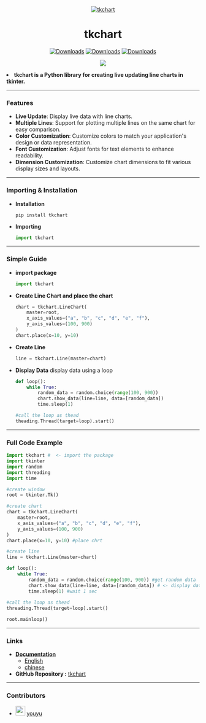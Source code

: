 <div align="center">

[![tkchart](https://snyk.io/advisor/python/tkchart/badge.svg)](https://snyk.io/advisor/python/tkchart)

# tkchart

[![Downloads](https://static.pepy.tech/badge/tkchart)](https://pepy.tech/project/tkchart) [![Downloads](https://static.pepy.tech/badge/tkchart/month)](https://pepy.tech/project/tkchart) [![Downloads](https://static.pepy.tech/badge/tkchart/week)](https://pepy.tech/project/tkchart)

<img src="https://drive.google.com/thumbnail?id=1YgJhoMequmeKlWmcNo8sgz2RhffPkRVk&sz=w180">
</div>

**<li>tkchart is a Python library for creating live updating line charts in tkinter.</li>**

---

### Features

- **Live Update**: Display live data with line charts.
- **Multiple Lines**: Support for plotting multiple lines on the same chart for easy comparison.
- **Color Customization**: Customize colors to match your application's design or data representation.
- **Font Customization**: Adjust fonts for text elements to enhance readability.
- **Dimension Customization**: Customize chart dimensions to fit various display sizes and layouts.

---

### Importing & Installation
* **Installation**
    ```
    pip install tkchart
    ```

* **Importing**
    ``` python
    import tkchart
    ```

---

### Simple Guide
- **import package**
    ``` python
    import tkchart
    ```

- **Create Line Chart and place the chart**
  ``` python
  chart = tkchart.LineChart(
      master=root,
      x_axis_values=("a", "b", "c", "d", "e", "f"),
      y_axis_values=(100, 900)
  )
  chart.place(x=10, y=10)
  ```

- **Create Line**
  ``` python
  line = tkchart.Line(master=chart)
  ```

- **Display Data**
  display data using a loop
    ``` python
    def loop():
        while True:
            random_data = random.choice(range(100, 900))
            chart.show_data(line=line, data=[random_data])
            time.sleep(1)
    
    #call the loop as thead
    theading.Thread(target=loop).start()
    ```

---

### Full Code Example
``` python
import tkchart #  <- import the package
import tkinter
import random
import threading
import time

#create window
root = tkinter.Tk()

#create chart
chart = tkchart.LineChart(
    master=root,
    x_axis_values=("a", "b", "c", "d", "e", "f"),
    y_axis_values=(100, 900)
)
chart.place(x=10, y=10) #place chrt

#create line
line = tkchart.Line(master=chart)

def loop():
    while True:
        random_data = random.choice(range(100, 900)) #get random data
        chart.show_data(line=line, data=[random_data]) # <- display data using chart 
        time.sleep(1) #wait 1 sec
        
#call the loop as thead
threading.Thread(target=loop).start()

root.mainloop()
```

---

### Links

- [**Documentation**](https://github.com/Thisal-D/tkchart/blob/main/documentation/)
    - [English](https://github.com/Thisal-D/tkchart/blob/main/documentation/DOCUMENTATION_EN.md)
    - [chinese](https://github.com/Thisal-D/tkchart/blob/main/documentation/DOCUMENTATION_CN.md)
- **GitHub Repository :** [tkchart](https://github.com/Thisal-D/tkchart)

---

### Contributors
- [<img src="https://github.com/childeyouyu.png?size=25" width="25">](https://github.com/childeyouyu) [youyu](https://github.com/childeyouyu)
